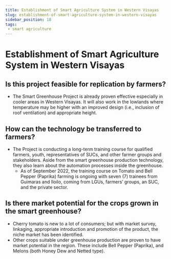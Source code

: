 ```yaml
---
title: Establishment of Smart Agriculture System in Western Visayas
slug: establishment-of-smart-agriculture-system-in-western-visayas
sidebar_position: 18
tags:
 - smart agriculture
---
```


# Establishment of Smart Agriculture System in Western Visayas 

## Is this project feasible for replication by farmers?

- The Smart Greenhouse Project is already proven effective especially in cooler areas in Western Visayas.   It will also work in the lowlands where temperature may be higher with an improved design (i.e., inclusion of roof ventilation) and appropriate height.

## How can the technology be transferred to farmers? 

- The Project is conducting a long-term training course for qualified farmers, youth, representatives of SUCs, and other farmer groups and stakeholders.  Aside from the smart greenhouse production technology, they also learn about the automation processes inside the greenhouse.
  - As of September 2022, the training course on Tomato and Bell Pepper (Paprika) farming is ongoing with seven (7) trainees from Guimaras and Iloilo, coming from LGUs, farmers’ groups, an SUC, and the private sector.

## Is there market potential for the crops grown in the smart greenhouse? 

- Cherry tomato is new to a lot of consumers; but with market survey, linkaging, appropriate introduction and promotion of the product, the niche market has been identified.  
- Other crops suitable under greenhouse production are proven to have market potential in the region. These include Bell Pepper (Paprika), and Melons (both Honey Dew and Netted type).
 
